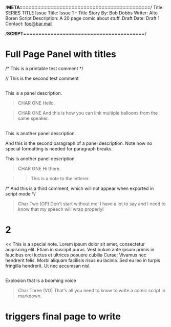 /**META===========================================**/
Title: SERIES TITLE
Issue Title: Issue 1 - Title
Story By: Bob Dobbs
Writer: Alto Boren
Script Description: A 20 page comic about stuff.
Draft Date: Draft 1
Contact: foo@bar.mail


/**SCRIPT========================================**/



# Full Page Panel with titles
/*
This is a printable test comment
*/

// This is the second test comment

##

This is a panel description.

> CHAR ONE
Hello.

> CHAR ONE
And this is how you can link multiple balloons from the same speaker.


##

This is another panel description.

And this is the second paragraph of a panel description. Note how no special formatting is needed for paragraph breaks.

This is another panel description.

> CHAR ONE
Hi there.

>> This is a note to the letterer.

/* And this is a third comment, which will not appear when exported in script mode */

> Char Two (OP)
Don't start without me! I have a lot to say and I need to know that my speech will wrap properly!

# 2
<< This is a special note. Lorem ipsum dolor sit amet, consectetur adipiscing elit. Etiam in suscipit purus. Vestibulum ante ipsum primis in faucibus orci luctus et ultrices posuere cubilia Curae; Vivamus nec hendrerit felis. Morbi aliquam facilisis risus eu lacinia. Sed eu leo in turpis fringilla hendrerit. Ut nec accumsan nisl.

##
Explosion that is a booming voice

> Char Three (VO)
That's all you need to know to write a comic script in markdown.

# triggers final page to write
